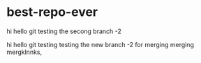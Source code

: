 # best-repo-ever

hi hello git testing the secong branch -2

hi hello git testing 
testing the new branch -2 for 
merging
merging
mergklnnks,

